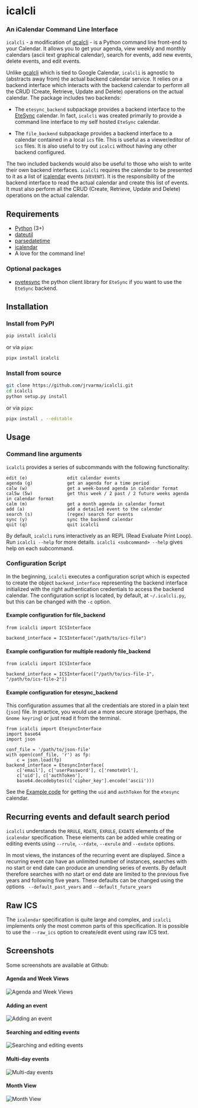 # icalcli

### An iCalendar Command Line Interface

`icalcli` - a modification of [gcalcli](https://github.com/insanum/gcalcli) - is a Python command line front-end to your Calendar. It allows you to get your agenda, view weekly and monthly calendars (ascii text graphical calendar), search for events, add new events, delete events, and edit events. 

Unlike [gcalcli](https://github.com/insanum/gcalcli) which is tied to Google Calendar, `icalcli` is agnostic to (abstracts away from) the actual backend calendar service. It relies on a backend interface which interacts with the backend calendar to perform all the CRUD (Create, Retrieve, Update and Delete) operations on the actual calendar. The package includes two backends:

* The `etesync_backend` subpackage provides a backend interface to the [EteSync](https://www.etesync.com/) calendar. In fact, `icalcli` was created primarily to provide a command line interface to my self hosted `EteSync` calendar.

* The `file_backend` subpackage provides a backend interface to a calendar contained in a local `ics` file. This is useful as a viewer/editor of `ics` files. It is also useful to try out `icalci` without having any other backend configured.

The two included backends would also be useful to those who wish to write their own backend interfaces. `icalcli` requires the calendar to be presented to it as a list of [icalendar](https://github.com/collective/icalendar) events (`VEVENT`). It is the responsibility of the backend interface to read the actual calendar and create this list of events. It must also perform all the CRUD (Create, Retrieve, Update and Delete) operations on the actual calendar.


## Requirements

* [Python](http://www.python.org) (3+)
* [dateutil](http://www.labix.org/python-dateutil)
* [parsedatetime](https://github.com/bear/parsedatetime)
* [icalendar](https://github.com/collective/icalendar)
* A love for the command line!

### Optional packages

* [pyetesync](https://github.com/etesync/pyetesync) the python client library for `EteSync` if you want to use the `EteSync` backend.

## Installation

### Install from PyPI

```sh
pip install icalcli
```

or via `pipx`:

```sh
pipx install icalcli
```

### Install from source

```sh
git clone https://github.com/jrvarma/icalcli.git
cd icalcli
python setup.py install
```

or via `pipx`:

```sh
pipx install . --editable
```

## Usage

### Command line arguments

`icalcli` provides a series of subcommands with the following functionality:

    edit (e)               edit calendar events
    agenda (g)             get an agenda for a time period
    calw (w)               get a week-based agenda in calendar format
    cal5w (5w)             get this week / 2 past / 2 future weeks agenda in calendar format
    calm (m)               get a month agenda in calendar format
    add (a)                add a detailed event to the calendar
    search (s)             (regex) search for events 
    sync (y)               sync the backend calendar
    quit (q)               quit icalcli

By default, `icalcli` runs interactively as an REPL (Read Evaluate Print Loop). Run `icalcli --help` for more details. `icalcli <subcommand> --help` gives help on each subcommand.

### Configuration Script

In the beginning, `icalcli` executes a configuration script which is expected to create the object `backend_interface` representing the backend interface initialized with the right authentication credentials to access the backend calendar. The configuration script is located, by default, at `~/.icalcli.py`, but this can be changed with the `-c` option.

#### Example configuration for file_backend

```
from icalcli import ICSInterface

backend_interface = ICSInterface("/path/to/ics-file")

```

#### Example configuration for multiple readonly file_backend

```
from icalcli import ICSInterface

backend_interface = ICSInterface(["/path/to/ics-file-1", "/path/to/ics-file-2"])

```

#### Example configuration for etesync_backend

This configuration assumes that all the credentials are stored in a plain text (`json`) file. In practice, you would use a more secure storage (perhaps, the `Gnome keyring`) or just read it from the terminal.

```
from icalcli import EtesyncInterface
import base64
import json

conf_file = '/path/to/json-file'
with open(conf_file, 'r') as fp:
    c = json.load(fp)
backend_interface = EtesyncInterface(
    c['email'], c['userPassword'], c['remoteUrl'],
    c['uid'], c['authToken'],
    base64.decodebytes(c['cipher_key'].encode('ascii')))
```
See the [Example code](https://github.com/jrvarma/icalcli/issues/1#issuecomment-979851222) for getting the  `uid` and `authToken` for the `etesync` calendar.

## Recurring events and default search period

`icalcli` understands the `RRULE`, `RDATE`, `EXRULE`, `EXDATE` elements of the `icalendar` specification. These elements can be added while creating or editing events using `--rrule`, `--rdate`, `--exrule` and `--exdate` options.

In most views, the instances of the recurring event are displayed. Since a recurring event can have an unlimited number of instances, searches with no start or end date can produce an unending series of events. By default therefore searches with no start or end date are limited to the previous five years and following five years. These defaults can be changed using the options ` --default_past_years` and `--default_future_years`

## Raw ICS

The `icalendar` specification is quite large and complex, and `icalcli` implements only the most common parts of this specification. It is possible to use the `--raw_ics` option to create/edit event using raw ICS text. 

## Screenshots

Some screenshots are available at Github:

#### Agenda and Week Views

![Agenda and Week Views]( https://github.com/jrvarma/icalcli/raw/master/screenshots/icalci-0-agenda-week-views.png)

#### Adding an event

![Adding an event](https://github.com/jrvarma/icalcli/raw/master/screenshots/icalci-1-add-event.png) 

#### Searching and editing events

![Searching and editing events](https://github.com/jrvarma/icalcli/raw/master/screenshots/icalci-2-search-edit-event.png)

#### Multi-day events

![Multi-day events](https://github.com/jrvarma/icalcli/raw/master/screenshots/icalci-3-multi-day-event.png)

#### Month View

![Month View](https://github.com/jrvarma/icalcli/raw/master/screenshots/icalci-4-month-view.png)
